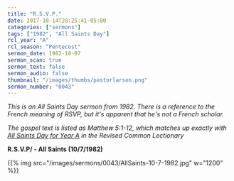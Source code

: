```yaml
---
title: "R.S.V.P."
date: 2017-10-14T20:25:41-05:00
categories: ["sermons"]
tags: ["1982", "All Saints Day"]
rcl_year: "A"
rcl_season: "Pentecost"
sermon_date: 1982-10-07
sermon_scan: true
sermon_text: false
sermon_audio: false
thumbnail: "/images/thumbs/pastorlarson.png"
sermon_number: "0043"
---
```

_This is an All Saints Day sermon from 1982. There is a reference to the French meaning of RSVP, but it's apparent that he's not a French scholar._

<!--more-->

_The gospel text is listed as Matthew 5:1-12, which matches up exactly with [All Saints Day for Year A](https://lectionary.library.vanderbilt.edu/texts.php?id=166) in the Revised Common Lectionary_

**R.S.V.P/ - All Saints (10/7/1982)**

{{% img src="/images/sermons/0043/AllSaints-10-7-1982.jpg" w="1200" %}}

